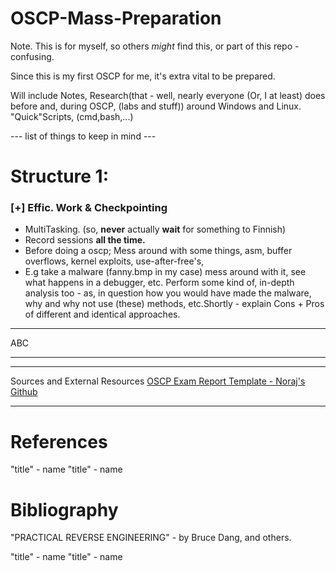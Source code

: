# OSCP-Mass-Preparation

Note. This is for myself, so others *might* find this, or part of this repo - confusing.

Since this is my first OSCP for me, it's extra vital to be prepared.

Will include Notes, Research(that - well, nearly everyone (Or, I at least) does before and, during OSCP, (labs and stuff))
around  Windows and Linux. "Quick"Scripts, (cmd,bash,...)

--- list of things to keep in mind ---



# Structure 1:

### [+] Effic. Work & Checkpointing

 - MultiTasking. (so, **never** actually **wait** for something to Finnish)
 - Record sessions **all the time.**
 - Before doing a oscp; Mess around with some things, asm, buffer overflows, kernel exploits, use-after-free's, 
 - E.g take a malware (fanny.bmp in my case) mess around with it, see what happens in a debugger, etc. Perform some kind of, in-depth analysis too - as, in question how you would have made the malware, why and why not use (these) methods, etc.Shortly - explain Cons + Pros of different and identical approaches. 
      
   
------------------

ABC

------------------

------------------

Sources and External Resources
[OSCP Exam Report Template - Noraj's Github](https://github.com/noraj/OSCP-Exam-Report-Template-Markdown)


-------------------
   
# References
"title" - name
"title" - name


# Bibliography

"PRACTICAL REVERSE ENGINEERING" - by Bruce Dang, and others.

"title" - name
"title" - name
